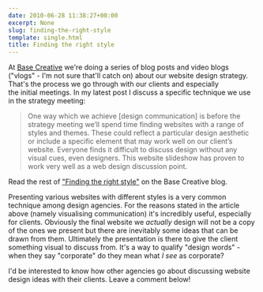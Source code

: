 ```yaml
---
date: 2010-06-28 11:38:27+00:00
excerpt: None
slug: finding-the-right-style
template: single.html
title: Finding the right style
---
```


At [Base Creative](http://www.basecreative.eu) we're doing a series of blog posts and video blogs ("vlogs" - I'm not sure that'll catch on) about our website design strategy. That's the process we go through with our clients and especially the initial meetings. In my latest post I discuss a specific technique we use in the strategy meeting:

> One way which we achieve [design communication] is before the strategy meeting we’ll spend time finding websites with a range of styles and themes. These could reflect a particular design aesthetic or include a specific element that may work well on our client’s website. Everyone finds it difficult to discuss design without any visual cues, even designers. This website slideshow has proven to work very well as a web design discussion point.

Read the rest of ["Finding the right style"](http://www.basecreative.eu/news/david-bushell/2010/06/28/finding-the-right-style/) on the Base Creative blog.

Presenting various websites with different styles is a very common technique among design agencies. For the reasons stated in the article above (namely visualising communication) it's incredibly useful, especially for clients. Obviously the final website we _actually_ design will not be a copy of the ones we present but there are inevitably some ideas that can be drawn from them. Ultimately the presentation is there to give the client something visual to discuss from. It's a way to qualify "design words" - when they say "corporate" do they mean what _I see_ as corporate?

I'd be interested to know how other agencies go about discussing website design ideas with their clients. Leave a comment below!
